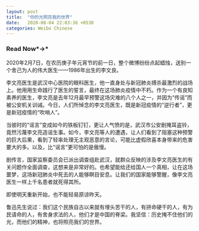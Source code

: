 ```yaml
---
layout: post
title:  "你的光照亮我的世界"
date:   2020-08-04 22:03:36 +0530
categories: Weibo Chinese
---
```


### Read Now*→*

2020年2月7日，在农历庚子年元宵节的前一日，整个微博纷纷点起蜡烛，送别一个舍己为人的伟大医生——1986年出生的李文良。

李文亮医生是武汉中心医院的眼科医生，他一直身处与新冠肺炎搏杀最激烈的战场上。他用用生命践行了医生的誓言，最终在这场肺炎疫情中不朽。作为一个有良知素养的医生，李文亮是去年12月最早预警这场灾难的八个人之一，并因为“传谣”而被公安机关训诫。今日，人们所悼念的李文亮医生，既是新冠疫情的“逆行者”，更是新冠疫情的“吹哨人”。

当彼时的“谣言”变成如今的铁板钉钉，更让人气愤的是，武汉市公安剧掩耳盗铃，竟然污蔑李文亮造谣生事。如今，李文亮等人的遭遇，让人们看到了阻塞这种预警的巨大后果，看到了轻率处理无主观恶意的言论，可能比虚假欣喜本身带来的危害要大的多。以及，比“谣言”更可怕的是傲慢。

剧传言，国家监察委员会已派出调查组赴武汉，就群众反映的涉及李文亮医生的有关问题作全面调查，这想来是非常好的。也希望能给还给国人一个真相，让在这场噩梦，这场新冠肺炎中死去的人能够瞑目安息。让我们的国家能够警醒，像李文亮医生一样上千名患者就死得其所。

即使明天重新开始，也不能轻易原谅昨天。

鲁迅先生说过：我们这个民族自古以来就有埋头苦干的人，有拼命硬干的人，有为民请命的人，有舍身求法的人，他们才是中国的脊梁。我坚信：历史掩不住他们的光，而他们的精神，也将照亮我们的世界。